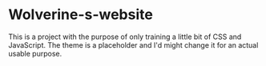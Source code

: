 # Wolverine-s-website
This is a project with the purpose of only training a little bit of CSS and JavaScript.
The theme is a placeholder and I'd might change it for an actual usable purpose.
